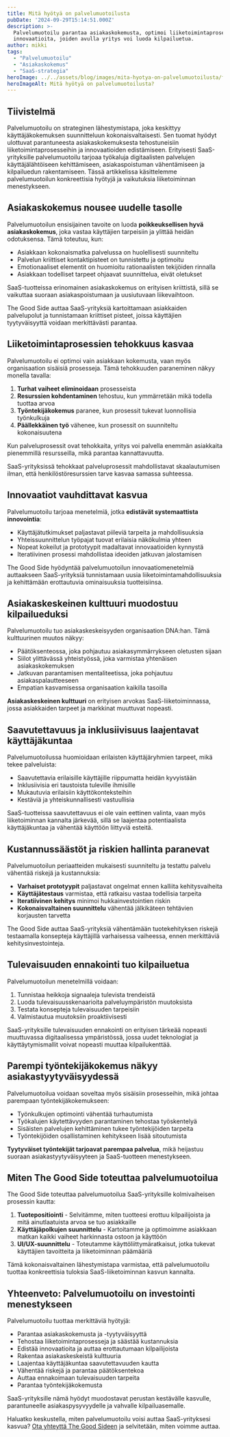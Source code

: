 ```yaml
---
title: Mitä hyötyä on palvelumuotoilusta
pubDate: '2024-09-29T15:14:51.000Z'
description: >-
  Palvelumuotoilu parantaa asiakaskokemusta, optimoi liiketoimintaprosesseja ja edistää 
  innovaatioita, joiden avulla yritys voi luoda kilpailuetua.
author: mikki
tags:
  - "Palvelumuotoilu"
  - "Asiakaskokemus"
  - "SaaS-strategia"
heroImage: ../../assets/blog/images/mita-hyotya-on-palvelumuotoilusta/featured.webp
heroImageAlt: Mitä hyötyä on palvelumuotoilusta?
---
```


## Tiivistelmä

Palvelumuotoilu on strateginen lähestymistapa, joka keskittyy käyttäjäkokemuksen suunnitteluun kokonaisvaltaisesti. Sen tuomat hyödyt ulottuvat parantuneesta asiakaskokemuksesta tehostuneisiin liiketoimintaprosesseihin ja innovaatioiden edistämiseen. Erityisesti SaaS-yrityksille palvelumuotoilu tarjoaa työkaluja digitaalisten palvelujen käyttäjälähtöiseen kehittämiseen, asiakaspoistuman vähentämiseen ja kilpailuedun rakentamiseen. Tässä artikkelissa käsittelemme palvelumuotoilun konkreettisia hyötyjä ja vaikutuksia liiketoiminnan menestykseen.

## Asiakaskokemus nousee uudelle tasolle

Palvelumuotoilun ensisijainen tavoite on luoda **poikkeuksellisen hyvä asiakaskokemus**, joka vastaa käyttäjien tarpeisiin ja ylittää heidän odotuksensa. Tämä toteutuu, kun:

* Asiakkaan kokonaismatka palvelussa on huolellisesti suunniteltu
* Palvelun kriittiset kontaktipisteet on tunnistettu ja optimoitu
* Emotionaaliset elementit on huomioitu rationaalisten tekijöiden rinnalla
* Asiakkaan todelliset tarpeet ohjaavat suunnittelua, eivät oletukset

SaaS-tuotteissa erinomainen asiakaskokemus on erityisen kriittistä, sillä se vaikuttaa suoraan asiakaspoistumaan ja uusiutuvaan liikevaihtoon.

The Good Side auttaa SaaS-yrityksiä kartoittamaan asiakkaiden palvelupolut ja tunnistamaan kriittiset pisteet, joissa käyttäjien tyytyväisyyttä voidaan merkittävästi parantaa.

## Liiketoimintaprosessien tehokkuus kasvaa

Palvelumuotoilu ei optimoi vain asiakkaan kokemusta, vaan myös organisaation sisäisiä prosesseja. Tämä tehokkuuden paraneminen näkyy monella tavalla:

1. **Turhat vaiheet eliminoidaan** prosesseista
2. **Resurssien kohdentaminen** tehostuu, kun ymmärretään mikä todella tuottaa arvoa
3. **Työntekijäkokemus** paranee, kun prosessit tukevat luonnollisia työnkulkuja
4. **Päällekkäinen työ** vähenee, kun prosessit on suunniteltu kokonaisuutena

Kun palveluprosessit ovat tehokkaita, yritys voi palvella enemmän asiakkaita pienemmillä resursseilla, mikä parantaa kannattavuutta.

SaaS-yrityksissä tehokkaat palveluprosessit mahdollistavat skaalautumisen ilman, että henkilöstöresurssien tarve kasvaa samassa suhteessa.

## Innovaatiot vauhdittavat kasvua

Palvelumuotoilu tarjoaa menetelmiä, jotka **edistävät systemaattista innovointia**:

* Käyttäjätutkimukset paljastavat piileviä tarpeita ja mahdollisuuksia
* Yhteissuunnittelun työpajat tuovat erilaisia näkökulmia yhteen
* Nopeat kokeilut ja prototyypit madaltavat innovaatioiden kynnystä
* Iteratiivinen prosessi mahdollistaa ideoiden jatkuvan jalostamisen

The Good Side hyödyntää palvelumuotoilun innovaatiomenetelmiä auttaakseen SaaS-yrityksiä tunnistamaan uusia liiketoimintamahdollisuuksia ja kehittämään erottautuvia ominaisuuksia tuotteisiinsa.

## Asiakaskeskeinen kulttuuri muodostuu kilpailueduksi

Palvelumuotoilu tuo asiakaskeskeisyyden organisaation DNA:han. Tämä kulttuurinen muutos näkyy:

* Päätöksenteossa, joka pohjautuu asiakasymmärrykseen oletusten sijaan
* Siilot ylittävässä yhteistyössä, joka varmistaa yhtenäisen asiakaskokemuksen
* Jatkuvan parantamisen mentaliteetissa, joka pohjautuu asiakaspalautteeseen
* Empatian kasvamisessa organisaation kaikilla tasoilla

**Asiakaskeskeinen kulttuuri** on erityisen arvokas SaaS-liiketoiminnassa, jossa asiakkaiden tarpeet ja markkinat muuttuvat nopeasti.

## Saavutettavuus ja inklusiivisuus laajentavat käyttäjäkuntaa

Palvelumuotoilussa huomioidaan erilaisten käyttäjäryhmien tarpeet, mikä tekee palveluista:

* Saavutettavia erilaisille käyttäjille riippumatta heidän kyvyistään
* Inklusiivisia eri taustoista tuleville ihmisille
* Mukautuvia erilaisiin käyttökonteksteihin
* Kestäviä ja yhteiskunnallisesti vastuullisia

SaaS-tuotteissa saavutettavuus ei ole vain eettinen valinta, vaan myös liiketoiminnan kannalta järkevää, sillä se laajentaa potentiaalista käyttäjäkuntaa ja vähentää käyttöön liittyviä esteitä.

## Kustannussäästöt ja riskien hallinta paranevat

Palvelumuotoilun periaatteiden mukaisesti suunniteltu ja testattu palvelu vähentää riskejä ja kustannuksia:

* **Varhaiset prototyypit** paljastavat ongelmat ennen kalliita kehitysvaiheita
* **Käyttäjätestaus** varmistaa, että ratkaisu vastaa todellisia tarpeita
* **Iteratiivinen kehitys** minimoi hukkainvestointien riskin
* **Kokonaisvaltainen suunnittelu** vähentää jälkikäteen tehtävien korjausten tarvetta

The Good Side auttaa SaaS-yrityksiä vähentämään tuotekehityksen riskejä testaamalla konsepteja käyttäjillä varhaisessa vaiheessa, ennen merkittäviä kehitysinvestointeja.

## Tulevaisuuden ennakointi tuo kilpailuetua

Palvelumuotoilun menetelmillä voidaan:

1. Tunnistaa heikkoja signaaleja tulevista trendeistä
2. Luoda tulevaisuusskenaarioita palveluympäristön muutoksista
3. Testata konsepteja tulevaisuuden tarpeisiin
4. Valmistautua muutoksiin proaktiivisesti

SaaS-yrityksille tulevaisuuden ennakointi on erityisen tärkeää nopeasti muuttuvassa digitaalisessa ympäristössä, jossa uudet teknologiat ja käyttäytymismallit voivat nopeasti muuttaa kilpailukenttää.

## Parempi työntekijäkokemus näkyy asiakastyytyväisyydessä

Palvelumuotoilua voidaan soveltaa myös sisäisiin prosesseihin, mikä johtaa parempaan työntekijäkokemukseen:

* Työnkulkujen optimointi vähentää turhautumista
* Työkalujen käytettävyyden parantaminen tehostaa työskentelyä
* Sisäisten palvelujen kehittäminen tukee työntekijöiden tarpeita
* Työntekijöiden osallistaminen kehitykseen lisää sitoutumista

**Tyytyväiset työntekijät tarjoavat parempaa palvelua**, mikä heijastuu suoraan asiakastyytyväisyyteen ja SaaS-tuotteen menestykseen.

## Miten The Good Side toteuttaa palvelumuotoilua

The Good Side toteuttaa palvelumuotoilua SaaS-yrityksille kolmivaiheisen prosessin kautta:

1. **Tuotepositiointi** - Selvitämme, miten tuotteesi erottuu kilpailijoista ja mitä ainutlaatuista arvoa se tuo asiakkaille
2. **Käyttäjäpolkujen suunnittelu** - Kartoitamme ja optimoimme asiakkaan matkan kaikki vaiheet harkinnasta ostoon ja käyttöön
3. **UI/UX-suunnittelu** - Toteutamme käyttöliittymäratkaisut, jotka tukevat käyttäjien tavoitteita ja liiketoiminnan päämääriä

Tämä kokonaisvaltainen lähestymistapa varmistaa, että palvelumuotoilu tuottaa konkreettisia tuloksia SaaS-liiketoiminnan kasvun kannalta.

## Yhteenveto: Palvelumuotoilu on investointi menestykseen

Palvelumuotoilu tuottaa merkittäviä hyötyjä:

* Parantaa asiakaskokemusta ja -tyytyväisyyttä
* Tehostaa liiketoimintaprosesseja ja säästää kustannuksia
* Edistää innovaatioita ja auttaa erottautumaan kilpailijoista
* Rakentaa asiakaskeskeistä kulttuuria
* Laajentaa käyttäjäkuntaa saavutettavuuden kautta
* Vähentää riskejä ja parantaa päätöksentekoa
* Auttaa ennakoimaan tulevaisuuden tarpeita
* Parantaa työntekijäkokemusta

SaaS-yrityksille nämä hyödyt muodostavat perustan kestävälle kasvulle, parantuneelle asiakaspysyvyydelle ja vahvalle kilpailuasemalle.

Haluatko keskustella, miten palvelumuotoilu voisi auttaa SaaS-yrityksesi kasvua? [Ota yhteyttä The Good Sideen](../../contact) ja selvitetään, miten voimme auttaa.